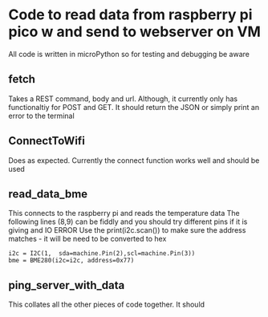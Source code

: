 # Code to read data from raspberry pi pico w and send to webserver on VM

All code is written in microPython so for testing and debugging be aware

## fetch

Takes a REST command, body and url. Although, it currently only has functionaltiy for POST and GET. It should return the JSON or simply print an error to the terminal

## ConnectToWifi

Does as expected. Currently the connect function works well and should be used

## read_data_bme

This connects to the raspberry pi and reads the temperature data
The following lines (8,9) can be fiddly and you should try different pins if it is giving and IO ERROR
Use the print(i2c.scan()) to make sure the address matches - it will be need to be converted to hex

```
i2c = I2C(1,  sda=machine.Pin(2),scl=machine.Pin(3))
bme = BME280(i2c=i2c, address=0x77)
```

## ping_server_with_data

This collates all the other pieces of code together. It should
